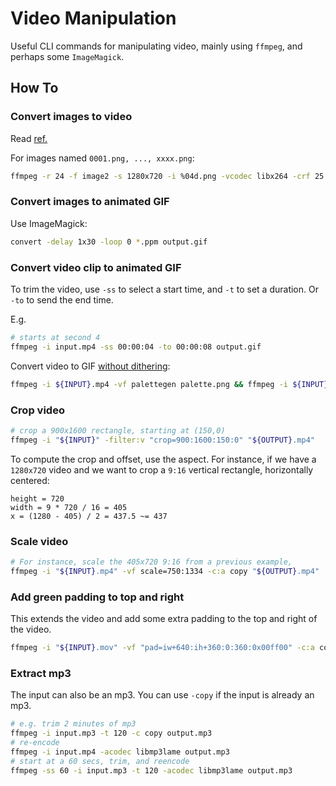 # Video Manipulation

Useful CLI commands for manipulating video, mainly using `ffmpeg`, and perhaps some `ImageMagick`.

## How To

### Convert images to video

Read [ref.](https://hamelot.io/visualization/using-ffmpeg-to-convert-a-set-of-images-into-a-video/)

For images named `0001.png, ..., xxxx.png`:

```bash
ffmpeg -r 24 -f image2 -s 1280x720 -i %04d.png -vcodec libx264 -crf 25 -pix_fmt yuv420p test.mp4
```

### Convert images to animated GIF

Use ImageMagick:

```bash
convert -delay 1x30 -loop 0 *.ppm output.gif
```

### Convert video clip to animated GIF

To trim the video, use `-ss` to select a start time, and `-t` to set a duration. Or `-to` to send the end time.

E.g.

```bash
# starts at second 4
ffmpeg -i input.mp4 -ss 00:00:04 -to 00:00:08 output.gif
```

Convert video to GIF [without dithering](https://tyhopp.com/notes/ffmpeg-crosshatch):

```bash
ffmpeg -i ${INPUT}.mp4 -vf palettegen palette.png && ffmpeg -i ${INPUT}.mp4 -i palette.png -filter_complex “paletteuse=dither=none” ${OUTPUT}.gif
```


### Crop video

```bash
# crop a 900x1600 rectangle, starting at (150,0)
ffmpeg -i "${INPUT}" -filter:v "crop=900:1600:150:0" "${OUTPUT}.mp4"
```

To compute the crop and offset, use the aspect.
For instance, if we have a `1280x720` video and we want to crop a `9:16` vertical rectangle, horizontally centered:

```text
height = 720
width = 9 * 720 / 16 = 405
x = (1280 - 405) / 2 = 437.5 ~= 437
```

### Scale video

```bash
# For instance, scale the 405x720 9:16 from a previous example,
ffmpeg -i "${INPUT}.mp4" -vf scale=750:1334 -c:a copy "${OUTPUT}.mp4"
```

### Add green padding to top and right

This extends the video and add some extra padding to the top and right of the video.

```bash
ffmpeg -i "${INPUT}.mov" -vf "pad=iw+640:ih+360:0:360:0x00ff00" -c:a copy "${OUTPUT}.mp4"
```

### Extract mp3

The input can also be an mp3. You can use `-copy` if the input is already an mp3.

```bash
# e.g. trim 2 minutes of mp3
ffmpeg -i input.mp3 -t 120 -c copy output.mp3
# re-encode
ffmpeg -i input.mp4 -acodec libmp3lame output.mp3
# start at a 60 secs, trim, and reencode
ffmpeg -ss 60 -i input.mp3 -t 120 -acodec libmp3lame output.mp3
```